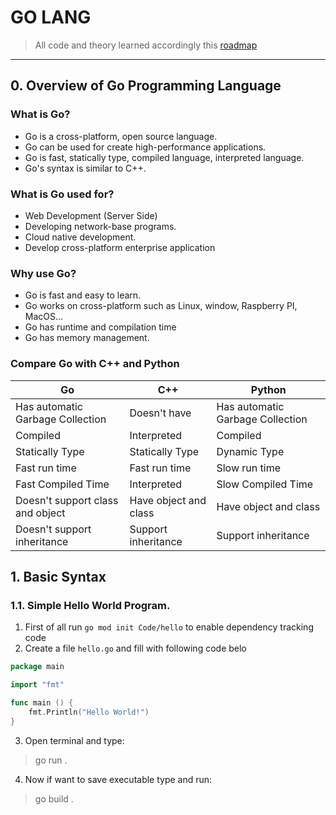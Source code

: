
# GO LANG
> All code and theory learned accordingly this [roadmap](https://roadmap.sh/golang)
---
## 0. Overview of Go Programming Language
### What is Go?
- Go is a cross-platform, open source language.
- Go can be used for create high-performance applications.
- Go is fast, statically type, compiled language, interpreted language.
- Go's syntax is similar to C++.

### What is Go used for?
- Web Development (Server Side)
- Developing network-base programs.
- Cloud native development.
- Develop cross-platform enterprise application

### Why use Go?
- Go is fast and easy to learn.
- Go works on cross-platform such as Linux, window, Raspberry PI, MacOS...
- Go has runtime and compilation time
- Go has memory management.

### Compare Go with C++ and Python
| Go | C++ | Python |
| --- | --- | --- |
| Has automatic Garbage Collection | Doesn't have | Has automatic Garbage Collection |
| Compiled | Interpreted | Compiled |
| Statically Type | Statically Type | Dynamic Type |
| Fast run time | Fast run time | Slow run time |
| Fast Compiled Time | Interpreted | Slow Compiled Time |
| Doesn't support class and object | Have object and class | Have object and class |
| Doesn't support inheritance | Support inheritance | Support inheritance |


## 1. Basic Syntax
### 1.1. Simple Hello World Program.
1. First of all run ```go mod init Code/hello``` to enable dependency tracking code
1. Create a file `hello.go` and fill with following code belo 
```go
package main

import "fmt"

func main () {
    fmt.Println("Hello World!")
}
```
3. Open terminal and type:

> go run .

4. Now if want to save executable type and run:
> go build .